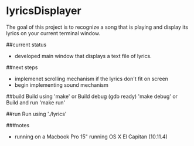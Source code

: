 # lyricsDisplayer
The goal of this project is to recognize a song that is playing and display its lyrics on your current terminal window.

##current status
* developed main window that displays a text file of lyrics.

##next steps
* implemenet scrolling mechanism if the lyrics don't fit on screen 
* begin implementing sound mechanism

##build
Build using 'make'
or
Build debug (gdb ready) 'make debug'
or 
Build and run 'make run'

##run
Run using './lyrics'

###notes
* running on a Macbook Pro 15" running OS X El Capitan (10.11.4)
